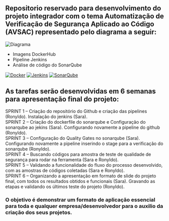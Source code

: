 ## Repositorio reservado para desenvolvimento do projeto integrador com o tema Automatização de Verificação de Segurança Aplicado ao Código (AVSAC) representado pelo diagrama a seguir:
![Diagrama](https://github.com/Ronynetwork/AVSAC/Estrutura/Diagrama.png)

- Imagens DockerHub
- Pipeline Jenkins  
- Análise de código do SonarQube

<div style="display: inline-block">
  <a href="https://hub.docker.com/" target="_blank"><img align="center" alt="Docker" src="https://img.shields.io/badge/Docker-2496ED?style=for-the-badge&logo=docker&logoColor=white"/></a>
<!--  <a href="https://kubernetes.io/docs/" target="_blank"><img align="center" alt="Kubernetes" src="https://img.shields.io/badge/Kubernetes-326CE5?style=for-the-badge&logo=kubernetes&logoColor=white"/></a> -->
  <a href="https://www.jenkins.io/doc/" target="_blank"><img align="center" alt="Jenkins" src="https://img.shields.io/badge/Jenkins-D24939?style=for-the-badge&logo=jenkins&logoColor=black"/></a>
  <a href="https://docs.sonarqube.org/" target="_blank"><img align="center" alt="SonarQube" src="https://img.shields.io/badge/SonarQube-4E9BCD?style=for-the-badge&logo=sonarqube&logoColor=white"/></a>
</div><br>

## As tarefas serão desenvolvidas em 6 semanas para apresentação final do projeto:
SPRINT 1 – Criação do repositório do Github e criação das pipelines (Ronyldo). Instalação do jenkins (Sara). <br>
SPRINT 2 – Criação do dockerfile do sonarqube e Configuração do sonarqube ao jekins (Sara). Configurando novamente a pipeline do github (Ronyldo).<br> 
SPRINT 3 – Configuração do Quality Gates no sonarqube (Sara). Configurando novamente a pipeline inserindo o stage para a verificação do sonarqube (Ronyldo).<br> 
SPRINT 4 – Buscando códigos para amostra de teste de qualidade de segurança para rodar na ferramenta (Sara e Ronyldo). <br>
SPRINT 5 – Validando a funcionalidade do fluxo do processo desenvolvido, com as amostras de códigos coletadas (Sara e Ronyldo).<br> 
SPRINT 6 – Organizando a apresentação em formato de slide do projeto final, com todos os resultados obtidos e funcionais (Sara). Gravando as etapas e validando os últimos teste do projeto (Ronyldo).<br>

### O objetivo é demonstrar um formato de aplicação essencial para toda e qualquer empresa/desenvolvedor para o auxilio da criação dos seus projetos.
